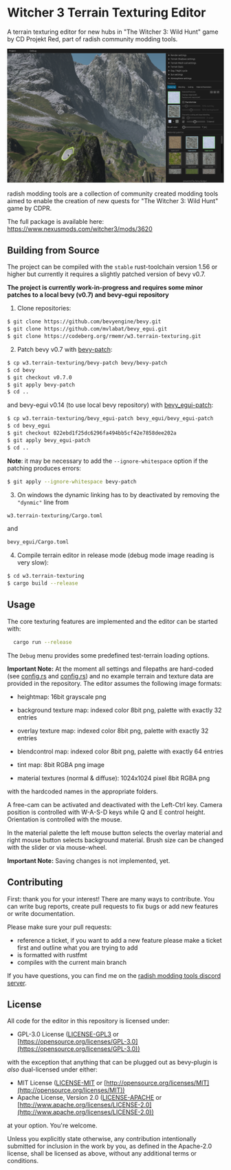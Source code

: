 # Witcher 3 Terrain Texturing Editor

A terrain texturing editor for new hubs in "The Witcher 3: Wild Hunt" game by CD Projekt Red, part of radish community modding tools.

![Example Screenshot](example.screenshot.png)

radish modding tools are a collection of community created modding tools aimed to enable the creation of new quests for "The Witcher 3: Wild Hunt" game by CDPR.

The full package is available here: https://www.nexusmods.com/witcher3/mods/3620

## Building from Source

The project can be compiled with the `stable` rust-toolchain version 1.56 or higher but currently it requires a slightly patched version of bevy v0.7.

**The project is currently work-in-progress and requires some minor patches to a local bevy (v0.7) and bevy-egui repository**

1. Clone repositories:
  ```sh
  $ git clone https://github.com/bevyengine/bevy.git
  $ git clone https://github.com/mvlabat/bevy_egui.git
  $ git clone https://codeberg.org/rmemr/w3.terrain-texturing.git
  ```

2. Patch bevy v0.7 with [bevy-patch][bevy-patch]:
  ```sh
  $ cp w3.terrain-texturing/bevy-patch bevy/bevy-patch
  $ cd bevy
  $ git checkout v0.7.0
  $ git apply bevy-patch
  $ cd ..
  ```
  and bevy-egui v0.14 (to use local bevy repository) with [bevy_egui-patch][bevy_egui-patch]:
  ```sh
  $ cp w3.terrain-texturing/bevy_egui-patch bevy_egui/bevy_egui-patch
  $ cd bevy_egui
  $ git checkout 022ebd1f25dc6296fa494bb5cf42e7858dee202a
  $ git apply bevy_egui-patch
  $ cd ..
  ```
  **Note**: it may be necessary to add the `--ignore-whitespace` option if the patching produces errors:
  ```sh
  $ git apply --ignore-whitespace bevy-patch
  ```

3. On windows the dynamic linking has to by deactivated by removing the `"dynmic"` line from
  ```sh
  w3.terrain-texturing/Cargo.toml
  ```
  and
  ```sh
  bevy_egui/Cargo.toml
  ```

4. Compile terrain editor in release mode (debug mode image reading is very slow):
  ```sh
  $ cd w3.terrain-texturing
  $ cargo build --release
  ```

## Usage

The core texturing features are implemented and the editor can be started with:

```sh
  cargo run --release
```

The `Debug` menu provides some predefined test-terrain loading options.

**Important Note:** At the moment all settings and filepaths are hard-coded (see [config.rs][terrain-config] and [config.rs][material-config]) and no example terrain and texture data are provided in the repository. The editor assumes the following image formats:

  - heightmap: 16bit grayscale png
  - background texture map: indexed color 8bit png, palette with exactly 32 entries
  - overlay texture map: indexed color 8bit png, palette with exactly 32 entries
  - blendcontrol map: indexed color 8bit png, palette with exactly 64 entries
  - tint map: 8bit RGBA png image

  - material textures (normal & diffuse): 1024x1024 pixel 8bit RGBA png

with the hardcoded names in the appropriate folders.

A free-cam can be activated and deactivated with the Left-Ctrl key. Camera position is controlled with W-A-S-D keys while Q and E control height. Orientation is controlled with the mouse.

In the material palette the left mouse button selects the overlay material and right mouse button selects background material. Brush size can be changed with the slider or via mouse-wheel.

**Important Note:** Saving changes is not implemented, yet.

## Contributing

First: thank you for your interest! There are many ways to contribute. You can write bug reports, create pull requests to fix bugs or add new features or write documentation.

Please make sure your pull requests:
  * reference a ticket, if you want to add a new feature please make a ticket first and outline what you are trying to add
  * is formatted with rustfmt
  * compiles with the current main branch

If you have questions, you can find me on the [radish modding tools discord server][radishtools-discord].

## License

All code for the editor in this repository is licensed under:

* GPL-3.0 License ([LICENSE-GPL3](LICENSE-GPL3) or [https://opensource.org/licenses/GPL-3.0](https://opensource.org/licenses/GPL-3.0))

with the exception that anything that can be plugged out as bevy-plugin is *also* dual-licensed under either:

* MIT License ([LICENSE-MIT](LICENSE-MIT) or [http://opensource.org/licenses/MIT](http://opensource.org/licenses/MIT))
* Apache License, Version 2.0 ([LICENSE-APACHE](LICENSE-APACHE) or [http://www.apache.org/licenses/LICENSE-2.0](http://www.apache.org/licenses/LICENSE-2.0))

at your option. You're welcome.

Unless you explicitly state otherwise, any contribution intentionally submitted for inclusion in the work by you, as defined in the Apache-2.0 license, shall be licensed as above, without any additional terms or conditions.

[bevy-patch]:                bevy-patch
[bevy_egui-patch]:           bevy_egui-patch
[terrain-config]:            https://codeberg.org/rmemr/w3.terrain-texturing/src/branch/main/src/config.rs#L257
[material-config]:           https://codeberg.org/rmemr/w3.terrain-texturing/src/branch/main/src/config.rs#L311
[radishtools-discord]:       https://discord.gg/R7Jpzfv
